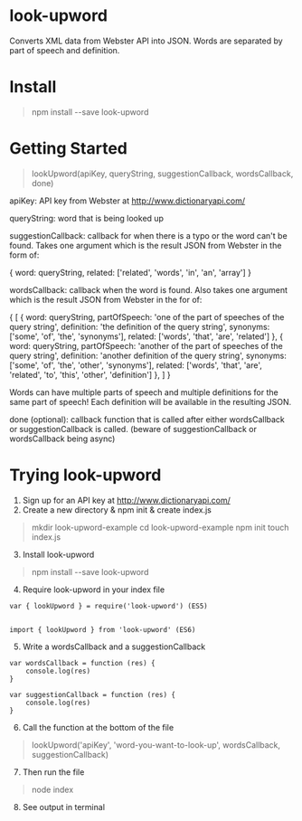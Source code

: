 # look-upword

Converts XML data from Webster API into JSON. Words are separated by part of speech and definition.

# Install
> npm install --save look-upword

# Getting Started
> lookUpword(apiKey, queryString, suggestionCallback, wordsCallback, done)

apiKey: API key from Webster at http://www.dictionaryapi.com/

queryString: word that is being looked up

suggestionCallback: callback for when there is a typo or the word can't be found. Takes one argument which is the result JSON from Webster in the form of:

{
    word: queryString,
    related: ['related', 'words', 'in', 'an', 'array']
}

wordsCallback: callback when the word is found. Also takes one argument which is the result JSON from Webster in the for of:

{
    [
        {
            word: queryString,
            partOfSpeech: 'one of the part of speeches of the query string',
            definition: 'the definition of the query string',
            synonyms: ['some', 'of', 'the', 'synonyms'],
            related: ['words', 'that', 'are', 'related']
        },
        {
            word: queryString,
            partOfSpeech: 'another of the part of speeches of the query string',
            definition: 'another definition of the query string',
            synonyms: ['some', 'of', 'the', 'other', 'synonyms'],
            related: ['words', 'that', 'are', 'related', 'to', 'this', 'other', 'definition']
        },
    ]
}

Words can have multiple parts of speech and multiple definitions for the same part of speech! Each definition will be available in the resulting JSON.

done (optional): callback function that is called after either wordsCallback or suggestionCallback is called.  (beware of suggestionCallback or wordsCallback being async)

# Trying look-upword

1. Sign up for an API key at http://www.dictionaryapi.com/
2. Create a new directory & npm init & create index.js
> mkdir look-upword-example
> cd look-upword-example
> npm init
> touch index.js

3. Install look-upword
> npm install --save look-upword

4. Require look-upword in your index file

~~~~
var { lookUpword } = require('look-upword') (ES5)


import { lookUpword } from 'look-upword' (ES6)
~~~~

5. Write a wordsCallback and a suggestionCallback

~~~~
var wordsCallback = function (res) {
    console.log(res)
}

var suggestionCallback = function (res) {
    console.log(res)
}
~~~~

6. Call the function at the bottom of the file
> lookUpword('apiKey', 'word-you-want-to-look-up', wordsCallback, suggestionCallback)

7. Then run the file
> node index

8. See output in terminal
